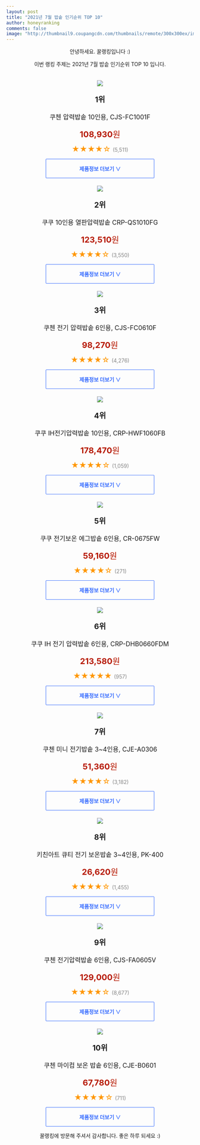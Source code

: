 ```yaml
--- 
layout: post 
title: "2021년 7월 밥솥 인기순위 TOP 10" 
author: honeyranking 
comments: false 
image: "http://thumbnail9.coupangcdn.com/thumbnails/remote/300x300ex/image/retail/images/5053064176951-f0d3e21a-9e41-4661-b0f2-63faa4095ac0.jpg" 
--- 
```

<p style="text-align: center;">안녕하세요. 꿀랭킹입니다 :)</p> <p style="text-align: center;">이번 랭킹 주제는 2021년 7월 밥솥 인기순위 TOP 10 입니다.</p><center><img src="http://thumbnail9.coupangcdn.com/thumbnails/remote/300x300ex/image/retail/images/5053064176951-f0d3e21a-9e41-4661-b0f2-63faa4095ac0.jpg" style="margin-top:20px" /></center> <p style="text-align: center; font-size: 20px"><b>1위</b></p> <p style="text-align: center; font-size: 17px">쿠첸 압력밥솥 10인용, CJS-FC1001F</p> <p style="text-align: center;"><span style="color: #b61800; font-size: 22px;"><b>108,930</b>원</span></p> <p style="text-align: center;"><span style="color: #ff9600; font-size: 20px;">★★★★☆ </span><span style="color: #878787;">(5,511)</span></p> <center><a href="https://coupa.ng/b3pwQm"> <div style="font-size: 14px; display: inline-block; padding: 15px 90px; color: #346aff; border-radius: 2px; border: 1px solid #346aff; cursor: pointer;"><b>제품정보 더보기 &or;</b></div> </a></center><center><img src="http://thumbnail8.coupangcdn.com/thumbnails/remote/300x300ex/image/product/image/vendoritem/2019/03/06/3091263446/3e520ea4-33df-4b60-ac57-a1a57838efa1.jpg" style="margin-top:20px" /></center> <p style="text-align: center; font-size: 20px"><b>2위</b></p> <p style="text-align: center; font-size: 17px">쿠쿠 10인용 열판압력밥솥 CRP-QS1010FG</p> <p style="text-align: center;"><span style="color: #b61800; font-size: 22px;"><b>123,510</b>원</span></p> <p style="text-align: center;"><span style="color: #ff9600; font-size: 20px;">★★★★☆ </span><span style="color: #878787;">(3,550)</span></p> <center><a href=""> <div style="font-size: 14px; display: inline-block; padding: 15px 90px; color: #346aff; border-radius: 2px; border: 1px solid #346aff; cursor: pointer;"><b>제품정보 더보기 &or;</b></div> </a></center><center><img src="http://thumbnail9.coupangcdn.com/thumbnails/remote/300x300ex/image/retail/images/4091263170099-8acd888b-3194-40a2-a87d-7543d8af0c56.jpg" style="margin-top:20px" /></center> <p style="text-align: center; font-size: 20px"><b>3위</b></p> <p style="text-align: center; font-size: 17px">쿠첸 전기 압력밥솥 6인용, CJS-FC0610F</p> <p style="text-align: center;"><span style="color: #b61800; font-size: 22px;"><b>98,270</b>원</span></p> <p style="text-align: center;"><span style="color: #ff9600; font-size: 20px;">★★★★☆ </span><span style="color: #878787;">(4,276)</span></p> <center><a href=""> <div style="font-size: 14px; display: inline-block; padding: 15px 90px; color: #346aff; border-radius: 2px; border: 1px solid #346aff; cursor: pointer;"><b>제품정보 더보기 &or;</b></div> </a></center><center><img src="http://thumbnail6.coupangcdn.com/thumbnails/remote/300x300ex/image/retail/images/2020/07/24/17/4/a098e9e3-a59d-48be-8269-639e42a5f2b0.jpg" style="margin-top:20px" /></center> <p style="text-align: center; font-size: 20px"><b>4위</b></p> <p style="text-align: center; font-size: 17px">쿠쿠 IH전기압력밥솥 10인용, CRP-HWF1060FB</p> <p style="text-align: center;"><span style="color: #b61800; font-size: 22px;"><b>178,470</b>원</span></p> <p style="text-align: center;"><span style="color: #ff9600; font-size: 20px;">★★★★☆ </span><span style="color: #878787;">(1,059)</span></p> <center><a href="https://coupa.ng/b3pwQn"> <div style="font-size: 14px; display: inline-block; padding: 15px 90px; color: #346aff; border-radius: 2px; border: 1px solid #346aff; cursor: pointer;"><b>제품정보 더보기 &or;</b></div> </a></center><center><img src="http://thumbnail10.coupangcdn.com/thumbnails/remote/300x300ex/image/retail/images/2020/07/24/10/9/58623d60-3c43-41d7-af77-73b861a38412.jpg" style="margin-top:20px" /></center> <p style="text-align: center; font-size: 20px"><b>5위</b></p> <p style="text-align: center; font-size: 17px">쿠쿠 전기보온 에그밥솥 6인용, CR-0675FW</p> <p style="text-align: center;"><span style="color: #b61800; font-size: 22px;"><b>59,160</b>원</span></p> <p style="text-align: center;"><span style="color: #ff9600; font-size: 20px;">★★★★☆ </span><span style="color: #878787;">(271)</span></p> <center><a href="https://coupa.ng/b3pwQo"> <div style="font-size: 14px; display: inline-block; padding: 15px 90px; color: #346aff; border-radius: 2px; border: 1px solid #346aff; cursor: pointer;"><b>제품정보 더보기 &or;</b></div> </a></center><center><img src="http://thumbnail6.coupangcdn.com/thumbnails/remote/300x300ex/image/retail/images/2020/08/14/17/9/e097ba38-c39d-41c7-8827-20ddf33f4021.jpg" style="margin-top:20px" /></center> <p style="text-align: center; font-size: 20px"><b>6위</b></p> <p style="text-align: center; font-size: 17px">쿠쿠 IH 전기 압력밥솥 6인용, CRP-DHB0660FDM</p> <p style="text-align: center;"><span style="color: #b61800; font-size: 22px;"><b>213,580</b>원</span></p> <p style="text-align: center;"><span style="color: #ff9600; font-size: 20px;">★★★★★ </span><span style="color: #878787;">(957)</span></p> <center><a href="https://coupa.ng/b3pwQp"> <div style="font-size: 14px; display: inline-block; padding: 15px 90px; color: #346aff; border-radius: 2px; border: 1px solid #346aff; cursor: pointer;"><b>제품정보 더보기 &or;</b></div> </a></center><center><img src="http://thumbnail10.coupangcdn.com/thumbnails/remote/300x300ex/image/product/image/vendoritem/2018/08/30/3111328892/09e1adb5-9791-48a5-8d58-0006fadeb169.jpg" style="margin-top:20px" /></center> <p style="text-align: center; font-size: 20px"><b>7위</b></p> <p style="text-align: center; font-size: 17px">쿠첸 미니 전기밥솥 3~4인용, CJE-A0306</p> <p style="text-align: center;"><span style="color: #b61800; font-size: 22px;"><b>51,360</b>원</span></p> <p style="text-align: center;"><span style="color: #ff9600; font-size: 20px;">★★★★☆ </span><span style="color: #878787;">(3,182)</span></p> <center><a href="https://coupa.ng/b3pwQq"> <div style="font-size: 14px; display: inline-block; padding: 15px 90px; color: #346aff; border-radius: 2px; border: 1px solid #346aff; cursor: pointer;"><b>제품정보 더보기 &or;</b></div> </a></center><center><img src="http://thumbnail6.coupangcdn.com/thumbnails/remote/300x300ex/image/product/image/vendoritem/2018/09/06/3100020416/c9c6c37c-d364-4654-80c0-1c072faae07c.jpg" style="margin-top:20px" /></center> <p style="text-align: center; font-size: 20px"><b>8위</b></p> <p style="text-align: center; font-size: 17px">키친아트 큐티 전기 보온밥솥 3~4인용, PK-400</p> <p style="text-align: center;"><span style="color: #b61800; font-size: 22px;"><b>26,620</b>원</span></p> <p style="text-align: center;"><span style="color: #ff9600; font-size: 20px;">★★★★☆ </span><span style="color: #878787;">(1,455)</span></p> <center><a href="https://coupa.ng/b3pwQr"> <div style="font-size: 14px; display: inline-block; padding: 15px 90px; color: #346aff; border-radius: 2px; border: 1px solid #346aff; cursor: pointer;"><b>제품정보 더보기 &or;</b></div> </a></center><center><img src="http://thumbnail8.coupangcdn.com/thumbnails/remote/300x300ex/image/retail/images/88141347482228-6d352906-b977-4989-abb8-8e13a5e53cca.jpg" style="margin-top:20px" /></center> <p style="text-align: center; font-size: 20px"><b>9위</b></p> <p style="text-align: center; font-size: 17px">쿠첸 전기압력밥솥 6인용, CJS-FA0605V</p> <p style="text-align: center;"><span style="color: #b61800; font-size: 22px;"><b>129,000</b>원</span></p> <p style="text-align: center;"><span style="color: #ff9600; font-size: 20px;">★★★★☆ </span><span style="color: #878787;">(8,677)</span></p> <center><a href="https://coupa.ng/b3pwQs"> <div style="font-size: 14px; display: inline-block; padding: 15px 90px; color: #346aff; border-radius: 2px; border: 1px solid #346aff; cursor: pointer;"><b>제품정보 더보기 &or;</b></div> </a></center><center><img src="http://thumbnail10.coupangcdn.com/thumbnails/remote/300x300ex/image/retail/images/96754516315265-437e8e4d-e681-4f4b-80d0-f3737dfa89af.jpg" style="margin-top:20px" /></center> <p style="text-align: center; font-size: 20px"><b>10위</b></p> <p style="text-align: center; font-size: 17px">쿠첸 마이컴 보온 밥솥 6인용, CJE-B0601</p> <p style="text-align: center;"><span style="color: #b61800; font-size: 22px;"><b>67,780</b>원</span></p> <p style="text-align: center;"><span style="color: #ff9600; font-size: 20px;">★★★★☆ </span><span style="color: #878787;">(711)</span></p> <center><a href="https://coupa.ng/b3pwQu"> <div style="font-size: 14px; display: inline-block; padding: 15px 90px; color: #346aff; border-radius: 2px; border: 1px solid #346aff; cursor: pointer;"><b>제품정보 더보기 &or;</b></div> </a></center> <p style="text-align: center;">꿀랭킹에 방문해 주셔서 감사합니다. 좋은 하루 되세요 :)</p>
